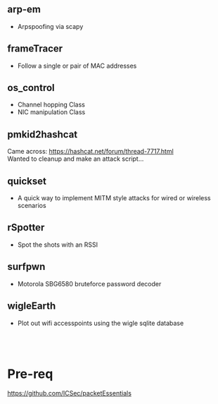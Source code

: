 ## arp-em
* Arpspoofing via scapy

## frameTracer
* Follow a single or pair of MAC addresses

## os_control
* Channel hopping Class
* NIC manipulation Class

## pmkid2hashcat
Came across:
https://hashcat.net/forum/thread-7717.html</br>
Wanted to cleanup and make an attack script...

## quickset
* A quick way to implement MITM style attacks for wired or wireless scenarios

## rSpotter
* Spot the shots with an RSSI

## surfpwn
* Motorola SBG6580 bruteforce password decoder

## wigleEarth
* Plot out wifi accesspoints using the wigle sqlite database
</br></br>
</br></br>
# Pre-req
https://github.com/ICSec/packetEssentials
